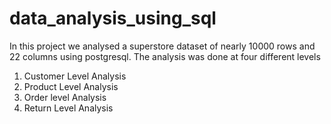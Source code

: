 # data_analysis_using_sql
In this project we analysed a superstore dataset of nearly 10000 rows and 22 columns using postgresql. The analysis was done at four different levels
1. Customer Level Analysis
2. Product Level Analysis
3. Order level Analysis
4. Return Level Analysis
